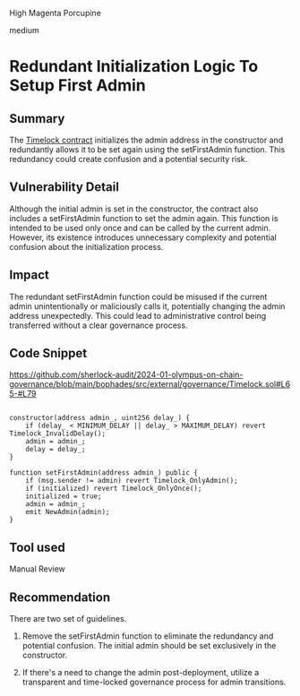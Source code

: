 High Magenta Porcupine

medium

# Redundant Initialization Logic To Setup First Admin

## Summary

The [Timelock contract](https://github.com/sherlock-audit/2024-01-olympus-on-chain-governance/blob/main/bophades/src/external/governance/Timelock.sol) initializes the admin address in the constructor and redundantly allows it to be set again using the setFirstAdmin function. This redundancy could create confusion and a potential security risk.

## Vulnerability Detail

Although the initial admin is set in the constructor, the contract also includes a setFirstAdmin function to set the admin again. This function is intended to be used only once and can be called by the current admin. However, its existence introduces unnecessary complexity and potential confusion about the initialization process.

## Impact

The redundant setFirstAdmin function could be misused if the current admin unintentionally or maliciously calls it, potentially changing the admin address unexpectedly. This could lead to administrative control being transferred without a clear governance process.

## Code Snippet

https://github.com/sherlock-audit/2024-01-olympus-on-chain-governance/blob/main/bophades/src/external/governance/Timelock.sol#L65-#L79

```solidity

constructor(address admin_, uint256 delay_) {
    if (delay_ < MINIMUM_DELAY || delay_ > MAXIMUM_DELAY) revert Timelock_InvalidDelay();
    admin = admin_;
    delay = delay_;
}

function setFirstAdmin(address admin_) public {
    if (msg.sender != admin) revert Timelock_OnlyAdmin();
    if (initialized) revert Timelock_OnlyOnce();
    initialized = true;
    admin = admin_;
    emit NewAdmin(admin);
}

```

## Tool used

Manual Review

## Recommendation

There are two set of guidelines. 
1. Remove the setFirstAdmin function to eliminate the redundancy and potential confusion. The initial admin should be set exclusively in the constructor.

2. If there's a need to change the admin post-deployment, utilize a transparent and time-locked governance process for admin transitions.
